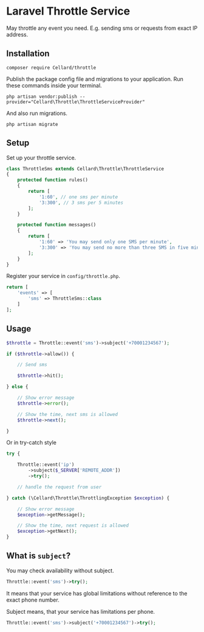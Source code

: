# Laravel Throttle Service

May throttle any event you need. E.g. sending sms or requests from exact IP address.

## Installation

    composer require Cellard/throttle

Publish the package config file and migrations to your application. Run these commands inside your terminal.

    php artisan vendor:publish --provider="Cellard\Throttle\ThrottleServiceProvider"
    
And also run migrations.

    php artisan migrate
    
## Setup

Set up your throttle service.

```php
class ThrottleSms extends Cellard\Throttle\ThrottleService
{
    protected function rules()
    {
        return [
            '1:60', // one sms per minute
            '3:300', // 3 sms per 5 minutes
        ];
    }

    protected function messages()
    {
        return [
            '1:60' => 'You may send only one SMS per minute',
            '3:300' => 'You may send no more than three SMS in five minutes'
        ];
    }
}
```

Register your service in `config/throttle.php`.

```php
return [
    'events' => [
        'sms' => ThrottleSms::class
    ]
];
```

## Usage

```php
$throttle = Throttle::event('sms')->subject('+70001234567');

if ($throttle->allow()) {

    // Send sms

    $throttle->hit();

} else {

    // Show error message
    $throttle->error();

    // Show the time, next sms is allowed
    $throttle->next();

}
```

Or in try-catch style

```php
try {

    Throttle::event('ip')
        ->subject($_SERVER['REMOTE_ADDR'])
        ->try();

    // handle the request from user

} catch (\Cellard\Throttle\ThrottlingException $exception) {

    // Show error message
    $exception->getMessage();

    // Show the time, next request is allowed
    $exception->getNext();
}
```

## What is `subject`?

You may check availability without subject.

```php
Throttle::event('sms')->try();
```

It means that your service has global limitations without reference to the exact phone number.

Subject means, that your service has limitations per phone.

```php
Throttle::event('sms')->subject('+70001234567')->try();
```

